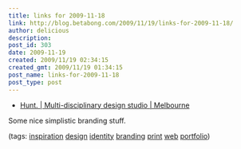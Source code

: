 ```yaml
---
title: links for 2009-11-18
link: http://blog.betabong.com/2009/11/19/links-for-2009-11-18/
author: delicious
description: 
post_id: 303
date: 2009-11-19
created: 2009/11/19 02:34:15
created_gmt: 2009/11/19 01:34:15
post_name: links-for-2009-11-18
post_type: post
---
```



* [Hunt. | Multi-disciplinary design studio | Melbourne](http://www.huntstudio.com.au/)

Some nice simplistic branding stuff.

(tags: [inspiration](http://delicious.com/sok/inspiration) [design](http://delicious.com/sok/design) [identity](http://delicious.com/sok/identity) [branding](http://delicious.com/sok/branding) [print](http://delicious.com/sok/print) [web](http://delicious.com/sok/web) [portfolio](http://delicious.com/sok/portfolio))
